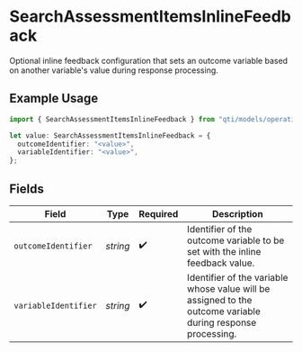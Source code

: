# SearchAssessmentItemsInlineFeedback

Optional inline feedback configuration that sets an outcome variable based on another variable's value during response processing.

## Example Usage

```typescript
import { SearchAssessmentItemsInlineFeedback } from "qti/models/operations";

let value: SearchAssessmentItemsInlineFeedback = {
  outcomeIdentifier: "<value>",
  variableIdentifier: "<value>",
};
```

## Fields

| Field                                                                                                       | Type                                                                                                        | Required                                                                                                    | Description                                                                                                 |
| ----------------------------------------------------------------------------------------------------------- | ----------------------------------------------------------------------------------------------------------- | ----------------------------------------------------------------------------------------------------------- | ----------------------------------------------------------------------------------------------------------- |
| `outcomeIdentifier`                                                                                         | *string*                                                                                                    | :heavy_check_mark:                                                                                          | Identifier of the outcome variable to be set with the inline feedback value.                                |
| `variableIdentifier`                                                                                        | *string*                                                                                                    | :heavy_check_mark:                                                                                          | Identifier of the variable whose value will be assigned to the outcome variable during response processing. |